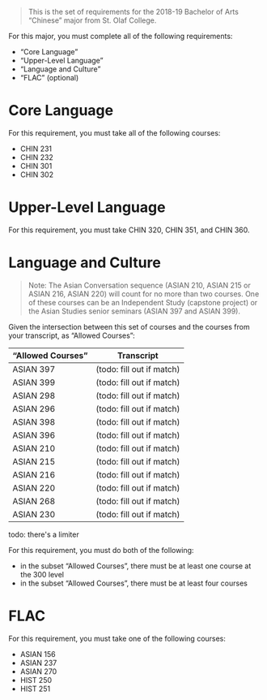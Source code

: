 > This is the set of requirements for the 2018-19 Bachelor of Arts “Chinese”
> major from St. Olaf College.

For this major, you must complete all of the following requirements:

- “Core Language”
- “Upper-Level Language”
- “Language and Culture”
- “FLAC” (optional)

# Core Language
For this requirement, you must take all of the following courses:

- CHIN 231
- CHIN 232
- CHIN 301
- CHIN 302


# Upper-Level Language
For this requirement, you must take CHIN 320, CHIN 351, and CHIN 360.


# Language and Culture
> Note: The Asian Conversation sequence (ASIAN 210, ASIAN 215 or ASIAN 216,
> ASIAN 220) will count for no more than two courses.
> One of these courses can be an Independent Study (capstone project) or the
> Asian Studies senior seminars (ASIAN 397 and ASIAN 399).

Given the intersection between this set of courses and the courses from your transcript, as “Allowed Courses”:

| “Allowed Courses” | Transcript |
| ----------------- | ---------- |
| ASIAN 397 | (todo: fill out if match) |
| ASIAN 399 | (todo: fill out if match) |
| ASIAN 298 | (todo: fill out if match) |
| ASIAN 296 | (todo: fill out if match) |
| ASIAN 398 | (todo: fill out if match) |
| ASIAN 396 | (todo: fill out if match) |
| ASIAN 210 | (todo: fill out if match) |
| ASIAN 215 | (todo: fill out if match) |
| ASIAN 216 | (todo: fill out if match) |
| ASIAN 220 | (todo: fill out if match) |
| ASIAN 268 | (todo: fill out if match) |
| ASIAN 230 | (todo: fill out if match) |

todo: there's a limiter

For this requirement, you must do both of the following:

- in the subset “Allowed Courses”, there must be at least one course at the 300 level
- in the subset “Allowed Courses”, there must be at least four courses



# FLAC
For this requirement, you must take one of the following courses:

- ASIAN 156
- ASIAN 237
- ASIAN 270
- HIST 250
- HIST 251


